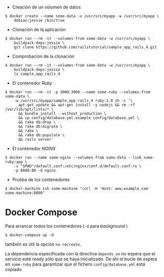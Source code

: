 - Creación de un volumen de datos
```console
$ docker create --name some-data -v /usr/src/myapp -w /usr/src/myapp \
    debian:jessie /bin/true
```
- Clonación de la aplicación
```console
$ docker run --rm -it --volumes-from some-data -w /usr/src/myapp \
    buildpack-deps:jessie \
    git clone https://github.com/railstutorial/sample_app_rails_4.git
```

- Comprobación de la clonación
```console
$ docker run --rm -it --volumes-from some-data -w /usr/src/myapp \
    buildpack-deps:jessie \
    ls sample_app_rails_4
```

- El contenedor *Ruby*
```console
$ docker run --rm -it -p 3000:3000 --name some-ruby --volumes-from some-data \
    -w /usr/src/myapp/sample_app_rails_4 ruby:2.0 sh -c '\
      apt-get update && apt-get install -y nodejs && rm -rf /var/lib/apt/lists/* \
      && bundle install --without production \
      && cp config/database.yml.example config/database.yml \
      && rake db:drop \
      && rake db:migrate \
      && rake \
      && rake db:populate \
      && rails server'
```

- El contenedor *NGINX*

```console
$ docker run --name some-nginx --volumes-from some-data --link some-ruby:app \
    -v "$PWD"/default.conf:/etc/nginx/conf.d/default.conf:ro \
    -p 8080:80 -d nginx
```

- Prueba de los contenedores
```console
$ docker-machine ssh some-machine "curl -H 'Host: www.example.com' some-machine:8080"
```

# Docker Compose
Para arrancar todos los contenedores (```-d``` para *background* )

```console
$ docker-compose up -d
```
también es útil la opción ```no-recreate```.

La dependencia especificada con la directiva ```depends_on``` no espera que el servicio esté *ready* sólo que se haya inicializado.
De ahí el bucle de espera en ```some-ruby``` para garantizar que el fichero ```config/database.yml``` está copiado.
